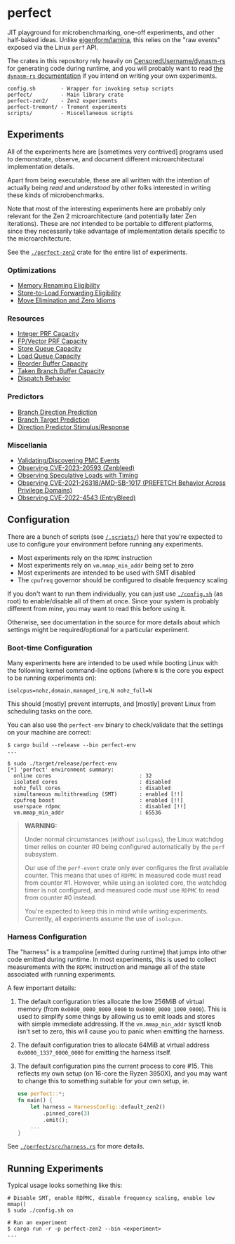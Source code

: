 # perfect

JIT playground for microbenchmarking, one-off experiments, and other half-baked
ideas. Unlike [eigenform/lamina](https://github.com/eigenform/lamina), this 
relies on the "raw events" exposed via the Linux `perf` API.

The crates in this repository rely heavily on 
[CensoredUsername/dynasm-rs](https://github.com/CensoredUsername/dynasm-rs) 
for generating code during runtime, and you will probably want to read 
[the `dynasm-rs` documentation](https://censoredusername.github.io/dynasm-rs/language/index.html) if
you intend on writing your own experiments.

```
config.sh        - Wrapper for invoking setup scripts
perfect/         - Main library crate
perfect-zen2/    - Zen2 experiments
perfect-tremont/ - Tremont experiments
scripts/         - Miscellaneous scripts
```

## Experiments

All of the experiments here are [sometimes very contrived] programs used to 
demonstrate, observe, and document different microarchitectural implementation
details. 

Apart from being executable, these are all written with the intention 
of actually being *read* and *understood* by other folks interested in writing 
these kinds of microbenchmarks. 

Note that most of the interesting experiments here are probably only relevant
for the Zen 2 microarchitecture (and potentially later Zen iterations). 
These are *not* intended to be portable to different platforms, since they 
necessarily take advantage of implementation details specific to the 
microarchitecture. 

See the [`./perfect-zen2`](./perfect-zen2) crate for the entire list of 
experiments. 

### Optimizations

- [Memory Renaming Eligibility](./perfect-zen2/src/bin/memfile.rs)
- [Store-to-Load Forwarding Eligibility](./perfect-zen2/src/bin/stlf.rs)
- [Move Elimination and Zero Idioms](./perfect-zen2/src/bin/rename.rs)

### Resources

- [Integer PRF Capacity](./perfect-zen2/src/bin/int.rs)
- [FP/Vector PRF Capacity](./perfect-zen2/src/bin/fp.rs)
- [Store Queue Capacity](./perfect-zen2/src/bin/stq.rs)
- [Load Queue Capacity](./perfect-zen2/src/bin/ldq.rs)
- [Reorder Buffer Capacity](./perfect-zen2/src/bin/rob.rs)
- [Taken Branch Buffer Capacity](./perfect-zen2/src/bin/tbb.rs)
- [Dispatch Behavior](./perfect-zen2/src/bin/dispatch.rs)

### Predictors

- [Branch Direction Prediction](./perfect-zen2/src/bin/bp.rs)
- [Branch Target Prediction](./perfect-zen2/src/bin/btb.rs)
- [Direction Predictor Stimulus/Response](./perfect-zen2/src/bin/bp-pattern.rs)

### Miscellania

- [Validating/Discovering PMC Events](./perfect-zen2/src/bin/pmc.rs)
- [Observing CVE-2023-20593 (Zenbleed)](./perfect-zen2/src/bin/zenbleed.rs)
- [Observing Speculative Loads with Timing](./perfect-zen2/src/bin/flush-reload.rs)
- [Observing CVE-2021-26318/AMD-SB-1017 (PREFETCH Behavior Across Privilege Domains)](./perfect-zen2/src/bin/prefetch.rs)
- [Observing CVE-2022-4543 (EntryBleed)](./perfect-zen2/src/bin/entrybleed.rs)


## Configuration

There are a bunch of scripts (see [`/.scripts/`](./scripts/)) here that you're 
expected to use to configure your environment before running any experiments. 

- Most experiments rely on the `RDPMC` instruction
- Most experiments rely on `vm.mmap_min_addr` being set to zero
- Most experiments are intended to be used with SMT disabled
- The `cpufreq` governor should be configured to disable frequency scaling

If you don't want to run them individually, you can just use 
[`./config.sh`](./config.sh) (as root) to enable/disable all of them at once.
Since your system is probably different from mine, you may want to read this
before using it. 

Otherwise, see documentation in the source for more details about which 
settings might be required/optional for a particular experiment.

### Boot-time Configuration

Many experiments here are intended to be used while booting Linux with the 
following kernel command-line options (where `N` is the core you expect to be 
running experiments on):

```
isolcpus=nohz,domain,managed_irq,N nohz_full=N
```

This should [mostly] prevent interrupts, and [mostly] prevent Linux from 
scheduling tasks on the core.

You can also use the `perfect-env` binary to check/validate that the settings
on your machine are correct:

```
$ cargo build --release --bin perfect-env
...

$ sudo ./target/release/perfect-env
[*] 'perfect' environment summary:
  online cores                            : 32
  isolated cores                          : disabled
  nohz_full cores                         : disabled
  simultaneous multithreading (SMT)       : enabled [!!]
  cpufreq boost                           : enabled [!!]
  userspace rdpmc                         : disabled [!!]
  vm.mmap_min_addr                        : 65536
```

> **WARNING:**
>
> Under normal circumstances (*without* `isolcpus`), the Linux watchdog timer
> relies on counter #0 being configured automatically by the `perf` subsystem. 
>
> Our use of the `perf-event` crate only ever configures the first available 
> counter. This means that uses of `RDPMC` in measured code must read from 
> counter #1. However, while using an isolated core, the watchdog timer is not 
> configured, and measured code *must* use `RDPMC` to read from counter #0 
> instead.
>
> You're expected to keep this in mind while writing experiments. 
> Currently, all experiments assume the use of `isolcpus`.


### Harness Configuration

The "harness" is a trampoline [emitted during runtime] that jumps into other 
code emitted during runtime. In most experiments, this is used to collect 
measurements with the `RDPMC` instruction and manage all of the state 
associated with running experiments. 

A few important details: 

1. The default configuration tries allocate the low 256MiB of virtual 
   memory (from `0x0000_0000_0000_0000` to `0x0000_0000_1000_0000`). This is 
   used to simplify some things by allowing us to emit loads and stores with 
   simple immediate addressing. If the `vm.mmap_min_addr` sysctl knob isn't 
   set to zero, this will cause you to panic when emitting the harness.

2. The default configuration tries to allocate 64MiB at virtual address 
   `0x0000_1337_0000_0000` for emitting the harness itself.

3. The default configuration pins the current process to core #15.
   This reflects my own setup (on 16-core the Ryzen 3950X), and you may want 
   to change this to something suitable for your own setup, ie.
   ```rust
   use perfect::*;
   fn main() {
       let harness = HarnessConfig::default_zen2()
           .pinned_core(3)
           .emit();
       ...
   }
   ```

See [`./perfect/src/harness.rs`](./perfect/src/harness.rs) for more details. 

## Running Experiments

Typical usage looks something like this: 

``` 
# Disable SMT, enable RDPMC, disable frequency scaling, enable low mmap() 
$ sudo ./config.sh on

# Run an experiment
$ cargo run -r -p perfect-zen2 --bin <experiment>
...

```

